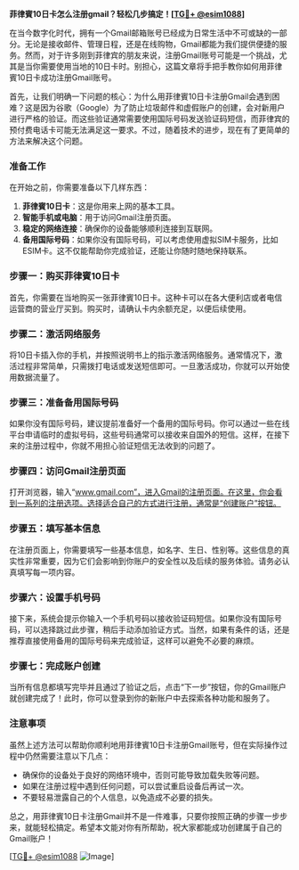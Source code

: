 **菲律賓10日卡怎么注册gmail？轻松几步搞定！[[TG💪+ @esim1088](https://t.me/s/esim1088)]**

在当今数字化时代，拥有一个Gmail邮箱账号已经成为日常生活中不可或缺的一部分。无论是接收邮件、管理日程，还是在线购物，Gmail都能为我们提供便捷的服务。然而，对于许多刚到菲律宾的朋友来说，注册Gmail账号可能是一个挑战，尤其是当你需要使用当地的10日卡时。别担心，这篇文章将手把手教你如何用菲律賓10日卡成功注册Gmail账号。

首先，让我们明确一下问题的核心：为什么用菲律賓10日卡注册Gmail会遇到困难？这是因为谷歌（Google）为了防止垃圾邮件和虚假账户的创建，会对新用户进行严格的验证。而这些验证通常需要使用国际号码发送验证码短信，而菲律宾的预付费电话卡可能无法满足这一要求。不过，随着技术的进步，现在有了更简单的方法来解决这个问题。

### 准备工作

在开始之前，你需要准备以下几样东西：

1. **菲律賓10日卡**：这是你用来上网的基本工具。
2. **智能手机或电脑**：用于访问Gmail注册页面。
3. **稳定的网络连接**：确保你的设备能够顺利连接到互联网。
4. **备用国际号码**：如果你没有国际号码，可以考虑使用虚拟SIM卡服务，比如ESIM卡。这不仅能帮助你完成验证，还能让你随时随地保持联系。

### 步骤一：购买菲律賓10日卡

首先，你需要在当地购买一张菲律賓10日卡。这种卡可以在各大便利店或者电信运营商的营业厅买到。购买时，请确认卡内余额充足，以便后续使用。

### 步骤二：激活网络服务

将10日卡插入你的手机，并按照说明书上的指示激活网络服务。通常情况下，激活过程非常简单，只需拨打电话或发送短信即可。一旦激活成功，你就可以开始使用数据流量了。

### 步骤三：准备备用国际号码

如果你没有国际号码，建议提前准备好一个备用的国际号码。你可以通过一些在线平台申请临时的虚拟号码，这些号码通常可以接收来自国外的短信。这样，在接下来的注册过程中，你就不用担心验证短信无法收到的问题了。

### 步骤四：访问Gmail注册页面

打开浏览器，输入“www.gmail.com”，进入Gmail的注册页面。在这里，你会看到一系列的注册选项。选择适合自己的方式进行注册，通常是“创建账户”按钮。

### 步骤五：填写基本信息

在注册页面上，你需要填写一些基本信息，如名字、生日、性别等。这些信息的真实性非常重要，因为它们会影响到你账户的安全性以及后续的服务体验。请务必认真填写每一项内容。

### 步骤六：设置手机号码

接下来，系统会提示你输入一个手机号码以接收验证码短信。如果你没有国际号码，可以选择跳过此步骤，稍后手动添加验证方式。当然，如果有条件的话，还是推荐直接使用备用的国际号码来完成验证，这样可以避免不必要的麻烦。

### 步骤七：完成账户创建

当所有信息都填写完毕并且通过了验证之后，点击“下一步”按钮，你的Gmail账户就创建完成了！此时，你可以登录到你的新账户中去探索各种功能和服务了。

### 注意事项

虽然上述方法可以帮助你顺利地用菲律賓10日卡注册Gmail账号，但在实际操作过程中仍然需要注意以下几点：

- 确保你的设备处于良好的网络环境中，否则可能导致加载失败等问题。
- 如果在注册过程中遇到任何问题，可以尝试重启设备后再试一次。
- 不要轻易泄露自己的个人信息，以免造成不必要的损失。

总之，用菲律賓10日卡注册Gmail并不是一件难事，只要你按照正确的步骤一步步来，就能轻松搞定。希望本文能对你有所帮助，祝大家都能成功创建属于自己的Gmail账户！

[[TG💪+ @esim1088](https://t.me/s/esim1088) ![Image](https://i.postimg.cc/4NQfJmqS/Snipaste-2025-05-13-00-14-12.png)]